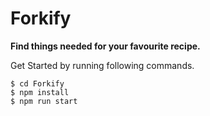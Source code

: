 # Forkify

**Find things needed for your favourite recipe.**

Get Started by running following commands.

```
$ cd Forkify
$ npm install
$ npm run start
```